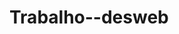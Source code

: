 # Trabalho--desweb
<!DOCTYPE html>
<html>
<head>
	<title>Trabalho Avlaliativo</title>
	<meta charset="utf-8">
    <style type="text/css">
        
        h1 {
            color: black;
            text-align: center;
        }

        #fundo {
            background-color: rgb(240, 248, 255)
        }

        img {
            width: 425px;
            display: block;
            margin: 0 auto;
        }

        .alinhamento {
            text-align: center;
            margin-left: 100px;
            margin-right: 100px;
        }

        a {
            text-decoration: none;
        }

        li {
            list-style-type: none;
        }

    </style>
</head>
<body id="fundo">

    <h1><b>CLASSIFICADOS JONVILLE</b></h1> 
	

    <p>
        __________________________________________________________________________________________________________________________________________________________________________________
    </p>
	
	<!-- Inicio de Imoveis-->
    <h2 class="alinhamento">Imóveis à venda:</h2>

    <br>
    
    <h3 class="alinhamento">Casa</h3>
    <img src="https://imgbr.imovelwebcdn.com/avisos/2/29/48/74/67/79/720x532/1886106537.jpg">
    <p class="alinhamento">Imóvel a venda no bairro Saguaçu em Joinville, com acesso a duas vagas de garagem, 5 quartos sendo 3 suítes, piscina térmica e ótimo espaço para lazer. Para mais informações acesse o link abaixo.</p>
    <a href=""><p class="alinhamento">join.imoveis</p></a>

    <br>

    <h3 class="alinhamento">Apartamento</S></h3>
    <img src=https://construtoralage.com.br/wp-content/uploads/2019/08/apartamento-2-3-4-quartos.jpg>
    <p class="alinhamento"> Apartamento espaçoso localizado na zona leste de Joinville, imóvel mobiliado com 3 quartos, sendo 2 suítes, água e energia inclusos no valor do condomínio. Para mais informações acesse o link</p>
    <a href=""><p class="alinhamento">join.imoveis</p></a>
    <!-- Fim de Imoveis -->
    
    <br>
    
    <!--Inicio de Vagas de Empregos -->
    <h3 class="alinhamento">Vaga de Emprego na GTF Ferramentaria</S></h3>
    <img src="https://www.gtf.ind.br/images/logo.jpg">
    <p class="alinhamento"> Procura-se fresador CNC, para trabalhar periodo integral. Entre em contato no link abaixo e faça sua entrevista.</p>
    <a href=""><p class="alinhamento">gtf.ferramentaria</p></a>
    
   

    <!-- Inicio de Carros -->
    <br>
    
    <h2 class="alinhamento">Automóveis a venda:</h2>

    <br>
    
    <h3 class="alinhamento">Honda Civic</h3>
    <img src="https://s3.ecompletocarros.dev/images/lojas/209/veiculos/58199/veiculoInfoVeiculoImagesMobile/vehicle_image_1618685823_f869df8e90d1d2f8939ee8e749b7a96f.jpeg">
    <p class="alinhamento"> Honda Civic à venda completo, ano 2017, único dono e bem cuidado. Feita a revisão recentemente, para mais informações acesse o link e nos mande uma mensagem.</p>
	<a href=""><p class="alinhamento">autos.jlle</p></a>
    

    

    <!-- Fim de Carros --> 
    
    <br>
    
    

</body>
</html>
